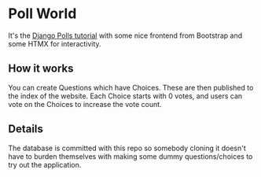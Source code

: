 # Poll World
It's the [Django Polls tutorial](https://docs.djangoproject.com/en/5.0/intro/tutorial01/) with some nice frontend from Bootstrap and some HTMX for interactivity.

## How it works
You can create Questions which have Choices. These are then published to the index of the website. Each Choice starts with 0 votes, and users can vote on the Choices to increase the vote count.

## Details
The database is committed with this repo so somebody cloning it doesn't have to burden themselves with making some dummy questions/choices to try out the application.